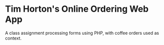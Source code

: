 # Tim Horton's Online Ordering Web App
A class assignment processing forms using PHP, with coffee orders used as context.